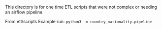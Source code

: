 This directory is for one time ETL scripts that were not complex or needing an airflow pipeline

From etl/scripts
Example run: ```python3 -m country_nationality.pipeline```